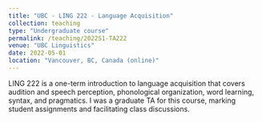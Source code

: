 ```yaml
---
title: "UBC - LING 222 - Language Acquisition"
collection: teaching
type: "Undergraduate course"
permalink: /teaching/2022S1-TA222
venue: "UBC Linguistics"
date: 2022-05-01
location: "Vancouver, BC, Canada (online)"
---
```


LING 222 is a one-term introduction to language acquisition that covers audition and speech perception, phonological organization, word learning, syntax, and pragmatics. I was a graduate TA for this course, marking student assignments and facilitating class discussions.
